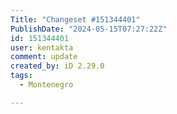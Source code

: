 ```yaml
---
Title: "Changeset #151344401"
PublishDate: "2024-05-15T07:27:22Z"
id: 151344401
user: kentakta
comment: update
created_by: iD 2.29.0
tags:
  - Montenegro

---
```

